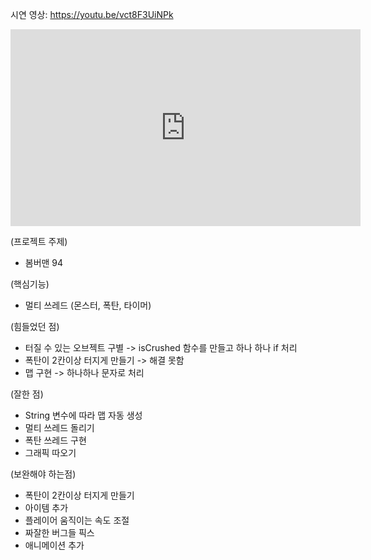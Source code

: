 
시연 영상: https://youtu.be/vct8F3UiNPk
<iframe width="560" height="315" src="https://youtu.be/vct8F3UiNPk" frameborder="0" allowfullscreen></iframe>

(프로젝트 주제)
 - 봄버맨 94

(핵심기능)
 - 멀티 쓰레드 (몬스터, 폭탄, 타이머)

(힘들었던 점)
 - 터질 수 있는 오브젝트 구별 -> isCrushed 함수를 만들고 하나 하나 if 처리
 - 폭탄이 2칸이상 터지게 만들기 -> 해결 못함
 - 맵 구현 -> 하나하나 문자로 처리

(잘한 점)
 - String 변수에 따라 맵 자동 생성
 - 멀티 쓰레드 돌리기
 - 폭탄 쓰레드 구현
 - 그래픽 따오기

(보완해야 하는점)
 - 폭탄이 2칸이상 터지게 만들기
 - 아이템 추가
 - 플레이어 움직이는 속도 조절
 - 짜잘한 버그들 픽스
 - 애니메이션 추가




